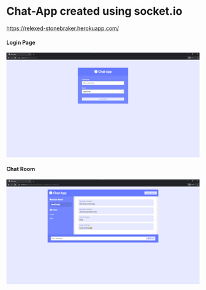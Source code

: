 # Chat-App created using socket.io
https://relexed-stonebraker.herokuapp.com/

#### Login Page

![Home Screen](/images/home.png)

#### Chat Room

![Chat Room](/images/room.png)
